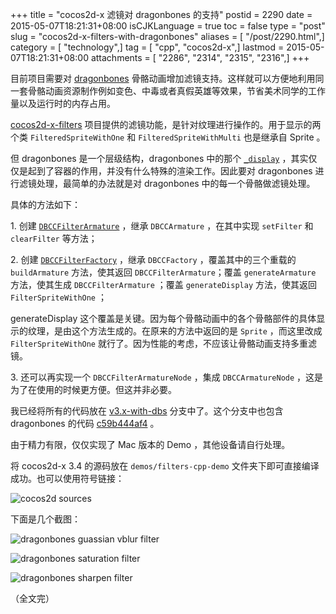 +++
title = "cocos2d-x 滤镜对 dragonbones 的支持"
postid = 2290
date = 2015-05-07T18:21:31+08:00
isCJKLanguage = true
toc = false
type = "post"
slug = "cocos2d-x-filters-with-dragonbones"
aliases = [ "/post/2290.html",]
category = [ "technology",]
tag = [ "cpp", "cocos2d-x",]
lastmod = 2015-05-07T18:21:31+08:00
attachments = [ "2286", "2314", "2315", "2316",]
+++


目前项目需要对 [dragonbones][2] 骨骼动画增加滤镜支持。这样就可以方便地利用同一套骨骼动画资源制作例如变色、中毒或者真假英雄等效果，节省美术同学的工作量以及运行时的内存占用。

[cocos2d-x-filters][1] 项目提供的滤镜功能，是针对纹理进行操作的。用于显示的两个类 `FilteredSpriteWithOne` 和 `FilteredSpriteWithMulti` 也是继承自 Sprite 。

但 dragonbones 是一个层级结构，dragonbones 中的那个 [`_display`][3] ，其实仅仅是起到了容器的作用，并没有什么特殊的渲染工作。因此要对 dragonbones 进行滤镜处理，最简单的办法就是对 dragonbones 中的每一个骨骼做滤镜处理。

具体的方法如下：<!--more-->

1\. 创建 [`DBCCFilterArmature`][5] ，继承 `DBCCArmature` ，在其中实现 `setFilter` 和 `clearFilter` 等方法；

2\. 创建 [`DBCCFilterFactory`][6] ，继承 `DBCCFactory` ，覆盖其中的三个重载的 `buildArmature` 方法，使其返回 `DBCCFilterArmature`；覆盖 `generateArmature` 方法，使其生成 `DBCCFilterArmature` ；覆盖 `generateDisplay` 方法，使其返回 `FilterSpriteWithOne` ；

generateDisplay 这个覆盖是关键。因为每个骨骼动画中的各个骨骼部件的具体显示的纹理，是由这个方法生成的。在原来的方法中返回的是 `Sprite` ，而这里改成 `FilterSpriteWithOne` 就行了。因为性能的考虑，不应该让骨骼动画支持多重滤镜。

3\. 还可以再实现一个 `DBCCFilterArmatureNode` ，集成 `DBCCArmatureNode` ，这是为了在使用的时候更方便。但这并非必要。

我已经将所有的代码放在 [v3.x-with-dbs][7] 分支中了。这个分支中也包含 dragonbones 的代码 [c59b444af4][4] 。

由于精力有限，仅仅实现了 Mac 版本的 Demo ，其他设备请自行处理。

将 cocos2d-x 3.4 的源码放在 `demos/filters-cpp-demo` 文件夹下即可直接编译成功。也可以使用符号链接：

![cocos2d sources][51]

下面是几个截图：

![dragonbones guassian vblur filter][52]

![dragonbones saturation filter][53]

![dragonbones sharpen filter][54]

（全文完）

[1]: https://github.com/zrong/cocos2d-x-filters
[2]: /post/tag/dragonbones
[3]: https://github.com/DragonBones/DragonBonesCPP/blob/refactoring/dragonbones/core/Armature.cpp#L53
[4]: https://github.com/DragonBones/DragonBonesCPP/tree/c59b444af4a27d9954bcc49c8adc35221d52b0a9
[5]: https://github.com/zrong/cocos2d-x-filters/blob/v3.x-with-dbs/filters/nodes/DBCCFilterArmature.cpp
[6]: https://github.com/zrong/cocos2d-x-filters/blob/v3.x-with-dbs/filters/nodes/DBCCFilterFactory.cpp
[7]: https://github.com/zrong/cocos2d-x-filters/tree/v3.x-with-dbs

[51]: /uploads/2015/05/filters-demo-cocos2d-location.png
[52]: /uploads/2015/05/filters-dbs-gaussianvblur.jpg
[53]: /uploads/2015/05/filters-dbs-saturation.jpg
[54]: /uploads/2015/05/filters-dbs-sharpen.jpg
